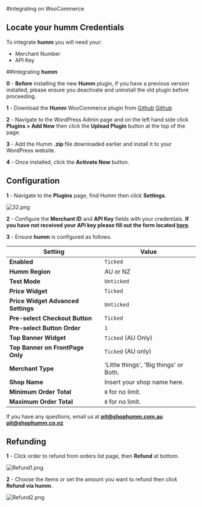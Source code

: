 #Integrating on WooCommerce

## Locate your **humm** Credentials

To integrate **humm** you will need your:

* Merchant Number
* API Key

##Integrating **humm**

<span style = display:%nz-only%><strong>0</strong> - <strong>Before</strong> installing the new **Humm** plugin, if you have a previous version installed, please ensure you deactivate and uninstall the old plugin before proceeding.</span>

**1** - Download the **Humm** WooCommerce plugin from <span style=display:%au-only%><a href = "https://github.com/shophumm/humm-au-woocommerce/archive/master.zip">Github</a></span> <span style=display:%nz-only%><a href = "https://github.com/shophumm/humm-nz-woocommerce/archive/master.zip">Github</a></span>

**2** - Navigate to the WordPress Admin page and on the left hand side click **Plugins > Add New** then click the **Upload Plugin** button at the top of the page.

**3** - Add the Humm **.zip** file downloaded earlier and install it to your WordPress website.

**4** - Once installed, click the **Activate Now** button.

## Configuration

**1** - Navigate to the **Plugins** page, find Humm then click **Settings**.

![32.png](/img/ecommerce/woocommerce/33.png)

**2** - Configure the **Merchant ID** and **API Key** fields with your credentials.
	**If you have not received your API key please fill out the form located [here](https://docs.shophumm.com.au/request_api/).**

**3** - Ensure **humm** is configured as follows.

|Setting|Value|
-------|-----
**Enabled**| `Ticked`
**Humm Region**| AU or NZ
**Test Mode**| `Unticked`
**Price Widget**| `Ticked`
**Price Widget Advanced Settings**|`Unticked`
**Pre-select Checkout Button**| `Ticked`
**Pre-select Button Order**| `1`
**Top Banner Widget**| `Ticked` (AU Only)
**Top Banner on FrontPage Only**| `Ticked` (AU only)
**Merchant Type**| 'Little things', 'Big things' or Both.
**Shop Name**| Insert your shop name here.	
**Minimum Order Total**| `0` for no limit.
**Maximum Order Total**| `0` for no limit.

If you have any questions, email us at <span style=display:%au-only%><strong>pit@shophumm.com.au</strong></span> <span style=display:%nz-only%><strong>pit@shophumm.co.nz</strong></span>

## Refunding

**1** - Click order to refund from orders list page, then **Refund** at bottom.

![Refund1.png](/img/ecommerce/woocommerce/refund1.png)

**2** - Choose the items or set the amount you want to refund then click **Refund via humm**.

![Refund2.png](/img/ecommerce/woocommerce/refund2.png)
